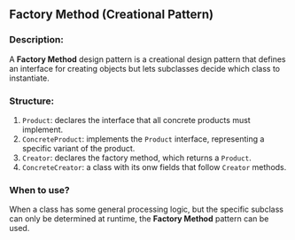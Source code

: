 ## Factory Method (Creational Pattern)

### Description:

A **Factory Method** design pattern is a creational design pattern that defines an interface for creating objects 
but lets subclasses decide which class to instantiate.

### Structure:

1. `Product`: declares the interface that all concrete products must implement.
2. `ConcreteProduct`: implements the `Product` interface, representing a specific variant of the product.
3. `Creator`: declares the factory method, which returns a `Product`. 
4. `ConcreteCreator`: a class with its onw fields that follow `Creator` methods.

### When to use?

When a class has some general processing logic, but the specific subclass can only be determined at runtime, the 
**Factory Method** pattern can be used.
